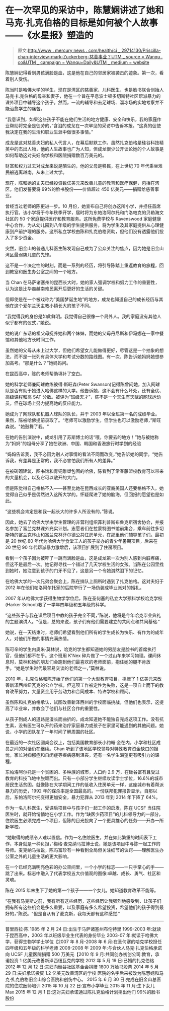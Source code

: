 # 在一次罕见的采访中，陈慧娴讲述了她和马克·扎克伯格的目标是如何被个人故事——《水星报》塑造的

> 原文:[http://www . mercury news . com/health/ci _ 29714130/Priscilla-chan-interview-mark-Zuckerberg-慈善事业？UTM _ source = Wanqu . co&UTM _ campaign = Wanqu+Daily&UTM _ medium = website](http://www.mercurynews.com/health/ci_29714130/priscilla-chan-interview-mark-zuckerberg-philanthropy?utm_source=wanqu.co&utm_campaign=Wanqu+Daily&utm_medium=website)

陈慧娴记得看到男孩满脸是血，这是他在自己的邻居家被袭击的迹象。第一次，看着别人受伤。

陈当时是哈佛大学的学生，现在是湾区的慈善家、儿科医生，也是脸书联合创始人马克·扎克伯格的母亲和妻子，他在一个旨在平息波士顿多切斯特社区帮派暴力的课外项目中辅导这个孩子。然而，一流的辅导和去足球场、溜冰场的实地考察并不能治愈学生的痛苦。

“我意识到，如果这些孩子不能在他们生活的地方健康、安全和快乐，我的家庭作业帮助将完全是徒劳的，”含泪的成龙在一次罕见的采访中告诉本报。“这真的促使我决定在我的生活和职业生涯中做很多事情。”

成龙是这对慈善夫妇的私人代言人，在幕后默默工作。虽然扎克伯格是硅谷科技精英中的杰出人物，他的人生故事也广为人知，但成龙很少公开谈论她的个人故事是如何帮助这对夫妇向学校和医院捐赠数百万美元的。

<zeus-ad id="zeus_Outstream_Video" data-keyvalues="{&quot;POS&quot;:[&quot;Outstream_Video&quot;]}"></zeus-ad>

财富和权力过去对成龙来说是陌生的，他的父母是移民，在上世纪 70 年代乘坐难民船逃离越南，从未上过大学。

现在，陈和她的丈夫已经投资数亿美元来改善儿童的教育和医疗保健，包括在湾区。他们发誓要将 99%的脸书股份——价值超过 450 亿美元——捐赠给慈善事业。

曾经当过老师的陈更进一步。10 月份，她宣布自己将创办这所小学，并担任首席执行官。该小学将于今年秋季开学，届时将为东帕洛阿尔托和门洛帕克的贝勒海文社区的 50 个家庭提供医疗和教育服务。这所免费学校与 Ravenswood 家庭健康中心合作，为从幼儿园到八年级的学生提供服务，将为学生及其家庭提供从心理健康到产前护理的服务。这所私立学校由陈和扎克伯格资助，但他们没有透露他们投入了多少资金。

突然，旧金山的普通儿科医生陈发现自己成为了公众关注的焦点，因为她是旧金山湾区最弱势儿童的先锋。

这不是一个决定性的时刻，而是一系列的经历，将引导陈踏上重返教育的旅程，回到教室和医生办公室之间的一个地方。

<zeus-ad id="zeus_Cube_Article" data-keyvalues="{&quot;POS&quot;:[&quot;Cube_Article&quot;]}"></zeus-ad>

当 Chan 在马萨诸塞州的昆西长大时，她的家人强调学校和努力工作的重要性，认为这是比华裔越南难民离开后更好的生活的关键。

但即使是在一个被戏称为“美国梦诞生地”的地方，成龙也知道自己的成长经历与其他在这个爱尔兰天主教小镇长大的孩子不同。

“我觉得我的身份是如此鲜明。我觉得自己很像一个局外人。我的家庭没有其他人似乎都有的仪式，”她说。

她的说广东话的祖父母抚养她和两个妹妹，而她的父母丹尼斯和伊冯娜在一家中餐馆和其他地方长时间工作。

虽然她的父母从未上过大学，但他们希望女儿能做得更好，尽管这是一个抽象的想法，而不是一张列有具体大学和考试分数的路线图。有一次，陈告诉她妈妈她想参加高考。“那是什么？”她妈妈问。

在昆西高中，陈的老师帮助填补了空白。

她的科学老师兼网球教练彼得·斯旺森(Peter Swanson)记得陈曾问她，加入网球队是否有助于她进入哈佛这样的大学。他告诉她，这不会有什么坏处，还有全优、高级课程和高 SAT 分数。被评为“班级天才”，陈不是一个天生有天赋的网球运动员，但在球场上努力提高她的反应能力。

她成为了网球队和机器人球队的队长，并于 2003 年以全班第一名的成绩毕业。果然，陈被哈佛提前录取了。“老师可以激励学生，但学生也可以激励老师，”斯旺森说。"她鼓舞了我。"

在她的告别演说中，成龙引用了苏斯博士的话“哦，你要去的地方！”她与被她称为“妈妈”的祖母分享了她在欧洲、中国、韩国和香港旅行时学到的经验

“妈妈告诉我，我不必因为别人对事情的看法不同而改变，”她告诉她的同学。“她告诉我，有差异是正常的，我不必害怕我们所有人的差异。”

在被砖砌建筑、图书馆和青铜雕塑包围的哈佛，陈看到了常春藤盟校教育可以带来的大量机会，以及它可以敞开的大门。

但是陈觉得自己格格不入——甚至比她在昆西成长的亚裔美国人还要格格不入。她觉得自己似乎是偶然进入这所大学的。怀疑爬进了她的脑海，但回报的愿望也是如此。

“这些机会肯定是和我一起长大的许多人所没有的，”陈说。

因此，她去了哈佛大学由学生管理的非营利组织菲利普斯布鲁克斯宿舍协会，并报名参加了富兰克林课外充实计划。志愿者们在拉蒙特图书馆前集合，乘车前往多切斯特的富兰克林山和富兰克林菲尔德公共住房单元，在那里他们辅导孩子们。最初是 20 世纪 80 年代为哈佛大学食堂工人的孩子举办的青少年暑期项目，后来在 20 世纪 90 年代帮派暴力激增后，该项目扩展到了住房项目。

看到一个孩子因为被吓了一跳而满脸是血，这是成龙第一次为别人感到内脏疼痛，但这不是最后一次。她记得寻找一个错过了几天学校生活的女孩。当陈在公园里找到她时，她注意到孩子的门牙不见了，这是另一个令她潸然泪下的记忆。

在哈佛大学的一次兄弟会聚会上，陈在排队上厕所时遇到了扎克伯格。这对夫妇于 2012 年在他们帕洛阿尔托家的后院举行了一场伪装成毕业派对的婚礼。

2007 年从哈佛大学获得生物学学位后，陈在圣何塞的私立大学预科学校哈克学校(Harker School)教了一学年四年级和五年级的科学。

“这些孩子与我在课后项目中教的孩子完全不同，”陈说，他将是今年哈克毕业典礼的主题演讲人。"但是，总的来说，孩子们有他们需要建立的共同点和共同基础."

她说，在一天结束时，老师们希望看到他们所有的学生成长为快乐、有作为的成年人，对他们所做的事情充满热情。

陈可辛的学生内奥米·莫林说，哈克的学生都知道她的男朋友是脸书的首席执行官，但他们都不在乎。这个班用 K'Nex 碎片做了一个过山车来学习物理。课间休息时，莫林和她的朋友们会跑到他们最喜欢的老师面前，抱住她的腿不肯放手。“她是学生时代最容易交谈的老师之一，”莫林说。

2010 年，扎克伯格和陈开始了他们的第一个大型教育项目，捐赠了 1 亿美元来改善新泽西州纽瓦克的公立学校。但这项工作被定性为失败，这是一项自上而下的教育改革努力，大量资金用于劳动力和合同成本、特许学校和顾问。

虽然陈和扎克伯格承认，试图改善新泽西州的学校面临挑战，但他们也表示，这提高了毕业率，并教会了他们与社区合作的重要性。

从孩子到成人的道路是漫长而曲折的，成龙知道她不能独自完成这项工作。没有抗生素，没有医生可以开的药来治疗家庭暴力或孩子在家里可能遇到的其他问题。她说，小学的团队花了一年时间了解周围的社区。

在最近的一次社区圆桌会议上，包括美国教育部长小约翰·金在内，小学和社区成员之间的对话仍在继续。Chan 听到了该地区学校领导对特殊教育资金缺口的担忧，家长对抑郁症和自闭症等疾病感到沮丧，还有一名学生渴望更有吸引力的课程。

东帕洛阿尔托是一个贫困的、多种族的城市，人口约 2.9 万，在硅谷富有且受过教育的科技飞地中脱颖而出。只有一小部分学生继续攻读学士学位，16.6%的城市居民生活贫困。就像陈在大学期间工作的低收入住房单元一样，这座城市有着帮派暴力的历史，1992 年的谋杀率是全国最高的。一份联邦犯罪报告显示，自那以后，东帕洛阿尔托变得更加安全，暴力犯罪从 2013 年到 2014 年下降了 64%。

作为一名儿科医生，受课后项目中与孩子们一起工作的启发，陈在 UCSF 当住院医生时，就开始悄悄地在小学工作。作为“缺医少药项目”的儿科领导力的一部分，住院医生必须完成一个项目，但陈的目光投向了一个更具雄心的任务——开办一所新学校。

“她取得的成绩令人难以置信。作为一名住院医生，并在如此繁重的时间表下工作，本身就是一种负担，”梅格·麦克纳马拉博士说，她是该项目中与陈一起工作的导师。麦克纳马拉说，陈冯富珍有一种看到全局但关注细节的诀窍——理解医生办公室之外的儿童生活的更大影响。

在一个已经充满明亮色彩的办公空间里，一个小学的标志——一只手掌心的手——跳了出来。标志中融入了代表学校五大价值观的图像:卓越、成长、勇气、社区和灵魂。

陈在 2015 年末生下了她的第一个孩子——一个女儿，她知道教育改革不能等。

“在我有马克斯之前，我有所有这些经历，这些经历让我强烈地感受到，让孩子们拥有所有这些机会是多么重要，以及家庭有多么希望投资，希望他们的孩子得到最好的，”陈说。"但是自从有了麦克斯，我每天都有这种感觉."

* * *

普里西拉·陈
1985 年 2 月 24 日:出生于马萨诸塞州布伦特里
1999-2003 年:就读于昆西高中，2003 年以班级毕业生代表的身份毕业
2003-07 年:就读于哈佛大学，获得生物学学士学位【2007 年 8 月-2008 年 6 月:在圣何塞的哈克学校担任四年级和五年级的科学老师
2008-2008 年 2009 年:与合伙人马克·扎克伯格承诺向 UCSF 儿童医院捐赠 500 万美元【2010 年 9 月:共同创办初创公司:教育，承诺投资 1 亿美元改善新泽西纽瓦克的学校
2012 年 5 月 19 日:已婚的扎克伯格
2012 年 12 月 12 日:夫妇向硅谷社区基金会捐赠 1800 万脸书股票
2014 年 5 月 29 日:夫妇承诺投资 1.2 亿美元改善湾区的学校 医院的名字后来被改为陈慧娴和马克·扎克伯格旧金山综合医院和创伤中心。
2015 年 6 月 30 日:完成在旧金山总医院的住院医师培训
2015 年 10 月 22 日:宣布小学毕业
2015 年 11 月:生下女儿 Max
2015 年 12 月 1 日:这对夫妇承诺通过陈扎克伯格计划捐出他们 99%的脸书股份

* * *